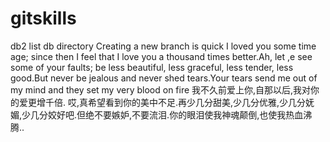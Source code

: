 # gitskills
db2 list db directory
Creating a new branch is quick
I loved you some time age; since then I feel that I love you a thousand times better.Ah, let ,e see some of your faults; be less beautiful, less graceful, less tender, less good.But never be jealous and never shed tears.Your tears send me out of my mind and they set my very blood on fire
我不久前爱上你,自那以后,我对你的爱更增千倍. 哎,真希望看到你的美中不足.再少几分甜美,少几分优雅,少几分妩媚,少几分姣好吧.但绝不要嫉妒,不要流泪.你的眼泪使我神魂颠倒,也使我热血沸腾..
